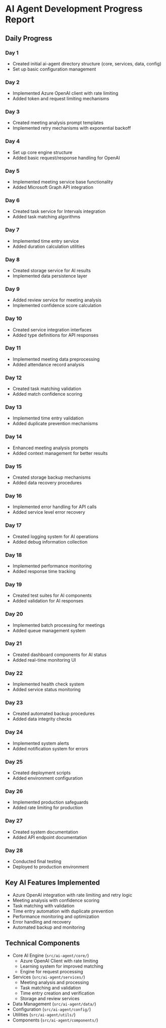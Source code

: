 # AI Agent Development Progress Report

## Daily Progress

### Day 1
- Created initial ai-agent directory structure (core, services, data, config)
- Set up basic configuration management

### Day 2
- Implemented Azure OpenAI client with rate limiting
- Added token and request limiting mechanisms

### Day 3
- Created meeting analysis prompt templates
- Implemented retry mechanisms with exponential backoff

### Day 4
- Set up core engine structure
- Added basic request/response handling for OpenAI

### Day 5
- Implemented meeting service base functionality
- Added Microsoft Graph API integration

### Day 6
- Created task service for Intervals integration
- Added task matching algorithms

### Day 7
- Implemented time entry service
- Added duration calculation utilities

### Day 8
- Created storage service for AI results
- Implemented data persistence layer

### Day 9
- Added review service for meeting analysis
- Implemented confidence score calculation

### Day 10
- Created service integration interfaces
- Added type definitions for API responses

### Day 11
- Implemented meeting data preprocessing
- Added attendance record analysis

### Day 12
- Created task matching validation
- Added match confidence scoring

### Day 13
- Implemented time entry validation
- Added duplicate prevention mechanisms

### Day 14
- Enhanced meeting analysis prompts
- Added context management for better results

### Day 15
- Created storage backup mechanisms
- Added data recovery procedures

### Day 16
- Implemented error handling for API calls
- Added service level error recovery

### Day 17
- Created logging system for AI operations
- Added debug information collection

### Day 18
- Implemented performance monitoring
- Added response time tracking

### Day 19
- Created test suites for AI components
- Added validation for AI responses

### Day 20
- Implemented batch processing for meetings
- Added queue management system

### Day 21
- Created dashboard components for AI status
- Added real-time monitoring UI

### Day 22
- Implemented health check system
- Added service status monitoring

### Day 23
- Created automated backup procedures
- Added data integrity checks

### Day 24
- Implemented system alerts
- Added notification system for errors

### Day 25
- Created deployment scripts
- Added environment configuration

### Day 26
- Implemented production safeguards
- Added rate limiting for production

### Day 27
- Created system documentation
- Added API endpoint documentation

### Day 28
- Conducted final testing
- Deployed to production environment

## Key AI Features Implemented
- Azure OpenAI integration with rate limiting and retry logic
- Meeting analysis with confidence scoring
- Task matching with validation
- Time entry automation with duplicate prevention
- Performance monitoring and optimization
- Error handling and recovery
- Automated backup and monitoring

## Technical Components
- Core AI Engine (`src/ai-agent/core/`)
  - Azure OpenAI Client with rate limiting
  - Learning system for improved matching
  - Engine for request processing
- Services (`src/ai-agent/services/`)
  - Meeting analysis and processing
  - Task matching and validation
  - Time entry creation and verification
  - Storage and review services
- Data Management (`src/ai-agent/data/`)
- Configuration (`src/ai-agent/config/`)
- Utilities (`src/ai-agent/utils/`)
- Components (`src/ai-agent/components/`)
